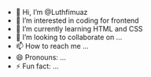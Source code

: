 - 👋 Hi, I’m @Luthfimuaz
- 👀 I’m interested in coding for frontend
- 🌱 I’m currently learning HTML and CSS
- 💞️ I’m looking to collaborate on ...
- 📫 How to reach me ...
- 😄 Pronouns: ...
- ⚡ Fun fact: ...

<!---
Luthfimuaz/Luthfimuaz is a ✨ special ✨ repository because its `README.md` (this file) appears on your GitHub profile.
You can click the Preview link to take a look at your changes.
--->
